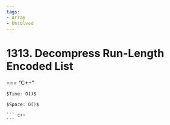 ```yaml
---
tags:
- Array
- Unsolved
---
```



# 1313. Decompress Run-Length Encoded List

=== "C++"

    $Time: O()$

    $Space: O()$

    ``` c++
    ```